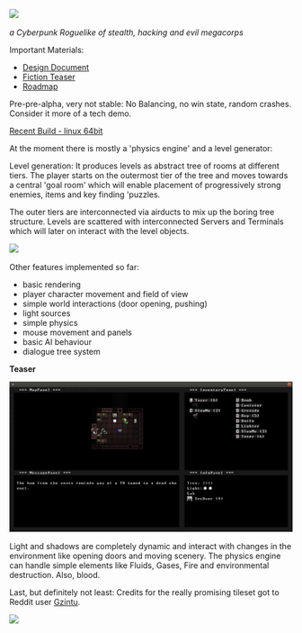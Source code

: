 <p align="left">
  <img src="https://github.com/Nephas/runner-rl/blob/master/graphics/title.gif" width="450"/>
</p>

*a Cyberpunk Roguelike of stealth, hacking and evil megacorps*

Important Materials:

* [Design Document](https://github.com/Nephas/runner-rl/blob/master/docs/design.pdf)
* [Fiction Teaser](https://github.com/Nephas/runner-rl/blob/master/docs/shortstory1.pdf)
* [Roadmap](https://github.com/Nephas/runner-rl/blob/master/TODO.md)

Pre-pre-alpha, very not stable:
No Balancing, no win state, random crashes. Consider it more of a tech demo.

[Recent Build - linux 64bit](https://www.dropbox.com/sh/j2y4j3cbhl8xmsk/AAAhrOxCWBeJh5O1b-hxDkALa?dl=0&preview=linux_64.tar)



At the moment there is mostly a 'physics engine' and a level generator:

Level generation:
It produces levels as abstract tree of rooms at different tiers. The player starts on 
the outermost tier of the tree and moves towards a central 'goal room' which will enable 
placement of progressively strong enemies, items and key finding 'puzzles.

The outer tiers are interconnected via airducts to mix up the boring tree structure.
Levels are scattered with interconnected Servers and Terminals which will later on interact 
with the level objects.

<p align="left">
  <img src="https://github.com/Nephas/runner-rl/blob/master/presentation/levelgen.gif" width="500"/>
</p>

Other features implemented so far:

* basic rendering
* player character movement and field of view
* simple world interactions (door opening, pushing)
* light sources
* simple physics
* mouse movement and panels
* basic AI behaviour
* dialogue tree system

**Teaser**

<p align="left">
  <img src="https://github.com/Nephas/runner-rl/blob/master/presentation/screen.png" width="900"/>
</p>

Light and shadows are completely dynamic and interact with changes in the environment like 
opening doors and moving scenery. The physics engine can handle simple elements like Fluids, 
Gases, Fire and environmental destruction. Also, blood.

Last, but definitely not least: Credits for the really promising tileset got to Reddit user [Gzintu](https://www.reddit.com/user/gzintu).

<p align="left">
  <img src="https://github.com/Nephas/runner-rl/blob/master/graphics/exp_24x24.png" width="384"/>
</p>
